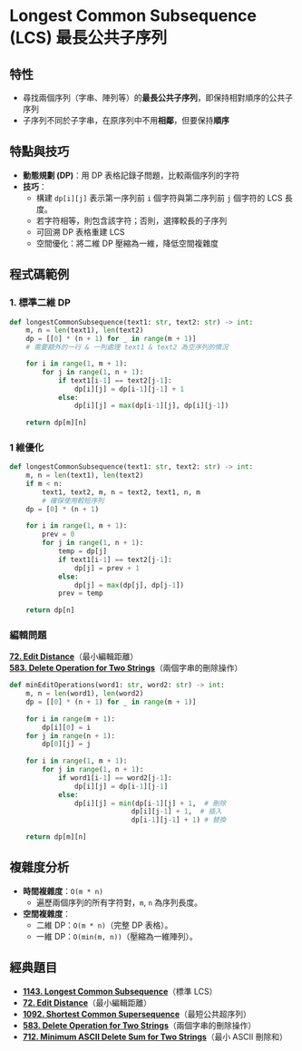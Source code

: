 # Longest Common Subsequence (LCS) 最長公共子序列

## 特性
- 尋找兩個序列（字串、陣列等）的**最長公共子序列**，即保持相對順序的公共子序列
- 子序列不同於子字串，在原序列中不用**相鄰**，但要保持**順序**

## 特點與技巧
- **動態規劃 (DP)**：用 DP 表格記錄子問題，比較兩個序列的字符
- **技巧**：
  - 構建 `dp[i][j]` 表示第一序列前 `i` 個字符與第二序列前 `j` 個字符的 LCS 長度。
  - 若字符相等，則包含該字符；否則，選擇較長的子序列
  - 可回溯 DP 表格重建 LCS
  - 空間優化：將二維 DP 壓縮為一維，降低空間複雜度

## 程式碼範例
### 1. 標準二維 DP

```python
def longestCommonSubsequence(text1: str, text2: str) -> int:
    m, n = len(text1), len(text2)
    dp = [[0] * (n + 1) for _ in range(m + 1)]
    # 需要額外的一行 & 一列處理 text1 & text2 為空序列的情況

    for i in range(1, m + 1):
        for j in range(1, n + 1):
            if text1[i-1] == text2[j-1]:
                dp[i][j] = dp[i-1][j-1] + 1
            else:
                dp[i][j] = max(dp[i-1][j], dp[i][j-1])
    
    return dp[m][n]
```

### 1 維優化

```python
def longestCommonSubsequence(text1: str, text2: str) -> int:
    m, n = len(text1), len(text2)
    if m < n:
        text1, text2, m, n = text2, text1, n, m  
        # 確保使用較短序列
    dp = [0] * (n + 1)
    
    for i in range(1, m + 1):
        prev = 0
        for j in range(1, n + 1):
            temp = dp[j]
            if text1[i-1] == text2[j-1]:
                dp[j] = prev + 1
            else:
                dp[j] = max(dp[j], dp[j-1])
            prev = temp
    
    return dp[n]
```

### 編輯問題

[**72. Edit Distance**](https://leetcode.com/problems/edit-distance/)（最小編輯距離）  
[**583. Delete Operation for Two Strings**](https://leetcode.com/problems/delete-operation-for-two-strings/)（兩個字串的刪除操作）

```python
def minEditOperations(word1: str, word2: str) -> int:
    m, n = len(word1), len(word2)
    dp = [[0] * (n + 1) for _ in range(m + 1)]
    
    for i in range(m + 1):
        dp[i][0] = i
    for j in range(n + 1):
        dp[0][j] = j
    
    for i in range(1, m + 1):
        for j in range(1, n + 1):
            if word1[i-1] == word2[j-1]:
                dp[i][j] = dp[i-1][j-1]
            else:
                dp[i][j] = min(dp[i-1][j] + 1,  # 刪除
                              dp[i][j-1] + 1,  # 插入
                              dp[i-1][j-1] + 1) # 替換
    
    return dp[m][n]
```

## 複雜度分析
- **時間複雜度**：`O(m * n)`
  - 遍歷兩個序列的所有字符對，`m`, `n` 為序列長度。
- **空間複雜度**：
  - 二維 DP：`O(m * n)`（完整 DP 表格）。
  - 一維 DP：`O(min(m, n))`（壓縮為一維陣列）。

## 經典題目
- [**1143. Longest Common Subsequence**](https://leetcode.com/problems/longest-common-subsequence/)（標準 LCS）
- [**72. Edit Distance**](https://leetcode.com/problems/edit-distance/)（最小編輯距離）
- [**1092. Shortest Common Supersequence**](https://leetcode.com/problems/shortest-common-supersequence/)（最短公共超序列）
- [**583. Delete Operation for Two Strings**](https://leetcode.com/problems/delete-operation-for-two-strings/)（兩個字串的刪除操作）
- [**712. Minimum ASCII Delete Sum for Two Strings**](https://leetcode.com/problems/minimum-ascii-delete-sum-for-two-strings/)（最小 ASCII 刪除和）